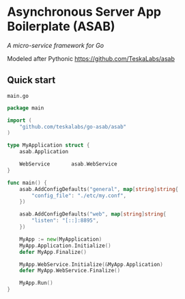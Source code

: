# Asynchronous Server App Boilerplate (ASAB)

_A micro-service framework for Go_

Modeled after Pythonic https://github.com/TeskaLabs/asab

## Quick start

`main.go`

```go
package main

import (
	"github.com/teskalabs/go-asab/asab"
)

type MyApplication struct {
	asab.Application

	WebService       asab.WebService
}

func main() {
	asab.AddConfigDefaults("general", map[string]string{
		"config_file": "./etc/my.conf",
	})

	asab.AddConfigDefaults("web", map[string]string{
		"listen": "[::]:8895",
	})

	MyApp := new(MyApplication)
	MyApp.Application.Initialize()
	defer MyApp.Finalize()

	MyApp.WebService.Initialize(&MyApp.Application)
	defer MyApp.WebService.Finalize()

	MyApp.Run()
}
```
